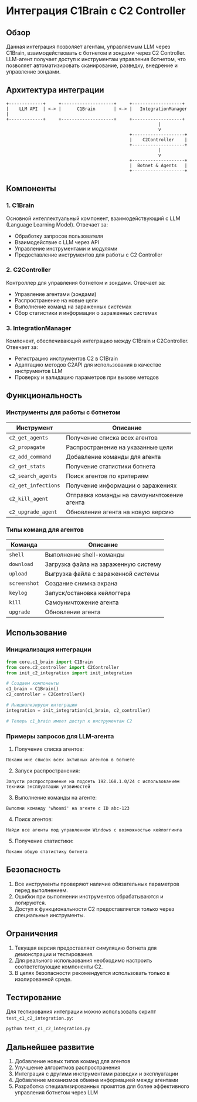 # Интеграция C1Brain с C2 Controller

## Обзор

Данная интеграция позволяет агентам, управляемым LLM через C1Brain, взаимодействовать с ботнетом и зондами через C2 Controller. LLM-агент получает доступ к инструментам управления ботнетом, что позволяет автоматизировать сканирование, разведку, внедрение и управление зондами.

## Архитектура интеграции

```
+-------------+     +--------------------+     +-------------------+
|    LLM API  | <-> |      C1Brain       | <-> |   IntegrationManager  |
+-------------+     +--------------------+     +-------------------+
                                                          |
                                                          v
                                               +--------------------+
                                               |    C2Controller    |
                                               +--------------------+
                                                          |
                                                          v
                                               +--------------------+
                                               |  Botnet & Agents   |
                                               +--------------------+
```

## Компоненты

### 1. C1Brain

Основной интеллектуальный компонент, взаимодействующий с LLM (Language Learning Model). Отвечает за:
- Обработку запросов пользователя
- Взаимодействие с LLM через API
- Управление инструментами и модулями
- Предоставление инструментов для работы с C2 Controller

### 2. C2Controller

Контроллер для управления ботнетом и зондами. Отвечает за:
- Управление агентами (зондами)
- Распространение на новые цели
- Выполнение команд на зараженных системах
- Сбор статистики и информации о зараженных системах

### 3. IntegrationManager

Компонент, обеспечивающий интеграцию между C1Brain и C2Controller. Отвечает за:
- Регистрацию инструментов C2 в C1Brain
- Адаптацию методов C2API для использования в качестве инструментов LLM
- Проверку и валидацию параметров при вызове методов

## Функциональность

### Инструменты для работы с ботнетом

| Инструмент | Описание |
|------------|----------|
| `c2_get_agents` | Получение списка всех агентов |
| `c2_propagate` | Распространение на указанные цели |
| `c2_add_command` | Добавление команды для агента |
| `c2_get_stats` | Получение статистики ботнета |
| `c2_search_agents` | Поиск агентов по критериям |
| `c2_get_infections` | Получение информации о заражениях |
| `c2_kill_agent` | Отправка команды на самоуничтожение агента |
| `c2_upgrade_agent` | Обновление агента на новую версию |

### Типы команд для агентов

| Команда | Описание |
|---------|----------|
| `shell` | Выполнение shell-команды |
| `download` | Загрузка файла на зараженную систему |
| `upload` | Выгрузка файла с зараженной системы |
| `screenshot` | Создание снимка экрана |
| `keylog` | Запуск/остановка кейлоггера |
| `kill` | Самоуничтожение агента |
| `upgrade` | Обновление агента |

## Использование

### Инициализация интеграции

```python
from core.c1_brain import C1Brain
from core.c2_controller import C2Controller
from init_c2_integration import init_integration

# Создаем компоненты
c1_brain = C1Brain()
c2_controller = C2Controller()

# Инициализируем интеграцию
integration = init_integration(c1_brain, c2_controller)

# Теперь c1_brain имеет доступ к инструментам C2
```

### Примеры запросов для LLM-агента

1. Получение списка агентов:
```
Покажи мне список всех активных агентов в ботнете
```

2. Запуск распространения:
```
Запусти распространение на подсеть 192.168.1.0/24 с использованием техники эксплуатации уязвимостей
```

3. Выполнение команды на агенте:
```
Выполни команду 'whoami' на агенте с ID abc-123
```

4. Поиск агентов:
```
Найди все агенты под управлением Windows с возможностью кейлоггинга
```

5. Получение статистики:
```
Покажи общую статистику ботнета
```

## Безопасность

1. Все инструменты проверяют наличие обязательных параметров перед выполнением.
2. Ошибки при выполнении инструментов обрабатываются и логируются.
3. Доступ к функциональности C2 предоставляется только через специальные инструменты.

## Ограничения

1. Текущая версия предоставляет симуляцию ботнета для демонстрации и тестирования.
2. Для реального использования необходимо настроить соответствующие компоненты C2.
3. В целях безопасности рекомендуется использовать только в изолированной среде.

## Тестирование

Для тестирования интеграции можно использовать скрипт `test_c1_c2_integration.py`:

```bash
python test_c1_c2_integration.py
```

## Дальнейшее развитие

1. Добавление новых типов команд для агентов
2. Улучшение алгоритмов распространения
3. Интеграция с другими инструментами разведки и эксплуатации
4. Добавление механизмов обмена информацией между агентами
5. Разработка специализированных промптов для более эффективного управления ботнетом через LLM 